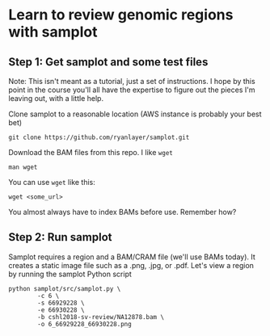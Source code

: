 # Learn to review genomic regions with samplot
## Step 1: Get samplot and some test files
Note: This isn't meant as a tutorial, just a set of instructions. I hope by this point in the course you'll all have the expertise to figure out the pieces I'm leaving out, with a little help.

Clone samplot to a reasonable location (AWS instance is probably your best bet)
```
git clone https://github.com/ryanlayer/samplot.git
```
Download the BAM files from this repo. I like `wget`
```
man wget
```

You can use `wget` like this:
```
wget <some_url>
```

You almost always have to index BAMs before use. Remember how?

## Step 2: Run samplot
Samplot requires a region and a BAM/CRAM file (we'll use BAMs today). It creates a static image file such as a .png, .jpg, or .pdf. Let's view a region by running the samplot Python script
```
python samplot/src/samplot.py \
        -c 6 \
        -s 66929228 \
        -e 66930228 \
        -b cshl2018-sv-review/NA12878.bam \
        -o 6_66929228_66930228.png
```
